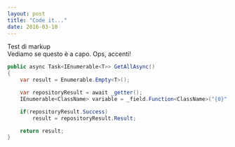 ```yaml
---
layout: post
title: "Code it..."
date: 2016-03-10
---
```


Test di markup  
Vediamo se questo è a capo. Ops, accenti!

```cs
public async Task<IEnumerable<T>> GetAllAsync()
{
    var result = Enumerable.Empty<T>();

    var repositoryResult = await _getter();
    IEnumerable<ClassName> variable = _field.Function<ClassName>("{0}", bagigio);

    if(repositoryResult.Success)
        result = repositoryResult.Result;

    return result;
}
```